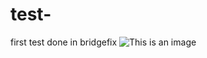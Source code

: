 # test-
first test done in bridgefix
![This is an image](https://myoctocat.com/assets/images/base-octocat.svg)
